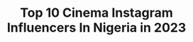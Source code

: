 ---
title: Top 10 Cinema Instagram Influencers In Nigeria in 2023
description: >-
  Find top cinema Instagram influencers in Nigeria in 2023. Most popular hashtags: #bellanaijaweddings #cinematography #love.
platform: Instagram
hits: 24
text_top: Discover the most popular Instagram accounts on inBeat.
text_bottom: Our platform has 24 Instagram influencers like this in Nigeria for you to collaborate.
profiles:
  - username: "iam_frush"
    fullname: >-
      Victor Giwa
    bio: >-
      SLaY PaPi😍 *Entertainer *Host/Compere *Youtuber *Actor*DronePilot *Cinematograher📽 @createdbyfrush *Enquires: @getworldwide_
    location: "Nigeria"
    followers: 54736
    engagement: 1196
    commentsToLikes: 0.052385
    id: ck134n413x83c0i19cglq9fjl
    verified: false
    hashtags: "#bts, #endsars, #endsarsmovement, #endsarz"
  - username: "kristofbrandl"
    fullname: >-
      Kristof Brandl
    bio: >-
      cinematographer, montréal
    location: "Nigeria"
    followers: 12132
    engagement: 527
    commentsToLikes: 0.023984
    id: ck5qcztsyt4yd0i11tqfy3886
    verified: false
    hashtags: ""
  - username: "mcefilms"
    fullname: >-
      Wilfred A. Samson 🇳🇬
    bio: >-
      • Media Concept ® • #CINEMATOGRAPHER™ • #Wedding • #Event • #Videographer • WhatsApp: +234 813 192 6017
    location: "Nigeria"
    followers: 2298
    engagement: 624
    commentsToLikes: 0.143361
    id: ckf5m9vkzsw470j236pfictu9
    verified: false
    hashtags: "#weddingfilm, #naijaweddingvideo, #afterparty, #naijawedding"
  - username: "nayaeffectz"
    fullname: >-
      NAYA
    bio: >-
      TRONIQ INC. / CINEMATOGRAPHER / DIRECTOR. Mgmt. @man_ent1 @iamgiovanni1 @bobby_yanky
    location: "Nigeria"
    followers: 30203
    engagement: 431
    commentsToLikes: 0.048973
    id: ck1383mwkecbf0i19ns8mzb3k
    verified: false
    hashtags: "#nayacreativestudios, #nayaeffectz, #yougofilmschool"
  - username: "kola_oye"
    fullname: >-
      KOLAOYE | CINEMATOGRAPHER
    bio: >-
      Cinematography/ Film Director 🇫🇷 Photographer 🥂 Director @kola_oye For bookings - 08100499841
    location: "Nigeria"
    followers: 2760
    engagement: 803
    commentsToLikes: 0.179068
    id: ck5hq711nsmad0i11p7vu90xp
    verified: false
    hashtags: "#kolaoyefilms, #weddingphotography, #cinematography, #filmmaking"
  - username: "fedworks"
    fullname: >-
      F E D W O R K S
    bio: >-
      Creative | Cinematographer | Film
    location: "Nigeria"
    followers: 7841
    engagement: 589
    commentsToLikes: 0.071905
    id: ck0w0b37pdb1y0i19maidjcnw
    verified: false
    hashtags: "#storytelling, #story, #cinematography, #versefive"
  - username: "galleriafilms"
    fullname: >-
      Galleria Films RC: 2648026
    bio: >-
      A team of Professional wedding cinematographer, Available for ✈️travels 📞08099449399 NO DM🚫 Whatsapp Only: 08036858426
    location: "Nigeria"
    followers: 45900
    engagement: 443
    commentsToLikes: 0.017164
    id: ck5hrd8g6uod00i11lp5mvcqj
    verified: false
    hashtags: "#groom, #dinner, #arewaweddings, #northernweddings"
  - username: "java_studios"
    fullname: >-
      Wedding&Portrait Photographer
    bio: >-
      Hello, I am Mr. Java. Pick a date ; I'd pick a lens. Available for travel ✈ Personal page @javaailon ☎08079842577, 08027154234 For bookings👇
    location: "Nigeria"
    followers: 3838
    engagement: 2136
    commentsToLikes: 0.015434
    id: ck6tvg2lpm1at0j71nz4r3ors
    verified: false
    hashtags: "#naturallight, #model, #beautiful, #ibadanwedding"
  - username: "octalayke"
    fullname: >-
      OCTA | CINEMATOGRAPHER
    bio: >-
      LIFESTYLE | CREATIVITY Director | DP | Drone Pilot
    location: "Nigeria"
    followers: 11851
    engagement: 951
    commentsToLikes: 0.104926
    id: ck5hq6zshsm7v0i11bnmljerz
    verified: false
    hashtags: "#events, #endpolicebrutality, #cinematography, #endsars"
  - username: "fabolousbanji"
    fullname: >-
      Fine Art Photographer
    bio: >-
      Portraits | Painterly Portraits | Weddings | Fashion ▪️ Weddings • @thefabweddings Alternative Account • @filmictonesbyfab
    location: "Nigeria"
    followers: 88706
    engagement: 264
    commentsToLikes: 0.014644
    id: ck5q766o904zp0i11jmiypkbs
    verified: false
    hashtags: ""
---